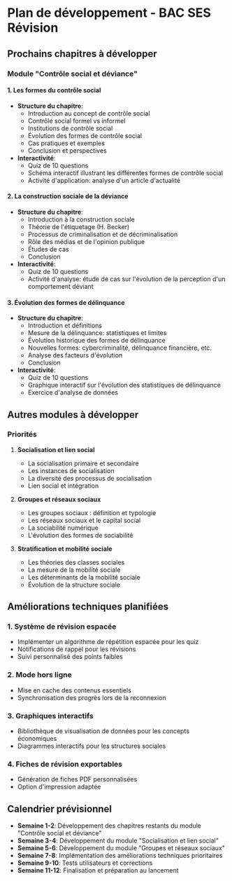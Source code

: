 # Plan de développement - BAC SES Révision

## Prochains chapitres à développer

### Module "Contrôle social et déviance"

#### 1. Les formes du contrôle social
- **Structure du chapitre**:
  - Introduction au concept de contrôle social
  - Contrôle social formel vs informel
  - Institutions de contrôle social
  - Évolution des formes de contrôle social
  - Cas pratiques et exemples
  - Conclusion et perspectives
- **Interactivité**:
  - Quiz de 10 questions
  - Schéma interactif illustrant les différentes formes de contrôle social
  - Activité d'application: analyse d'un article d'actualité

#### 2. La construction sociale de la déviance
- **Structure du chapitre**:
  - Introduction à la construction sociale
  - Théorie de l'étiquetage (H. Becker)
  - Processus de criminalisation et de décriminalisation
  - Rôle des médias et de l'opinion publique
  - Études de cas
  - Conclusion
- **Interactivité**:
  - Quiz de 10 questions
  - Activité d'analyse: étude de cas sur l'évolution de la perception d'un comportement déviant

#### 3. Évolution des formes de délinquance
- **Structure du chapitre**:
  - Introduction et définitions
  - Mesure de la délinquance: statistiques et limites
  - Évolution historique des formes de délinquance
  - Nouvelles formes: cybercriminalité, délinquance financière, etc.
  - Analyse des facteurs d'évolution
  - Conclusion
- **Interactivité**:
  - Quiz de 10 questions
  - Graphique interactif sur l'évolution des statistiques de délinquance
  - Exercice d'analyse de données

## Autres modules à développer

### Priorités
1. **Socialisation et lien social**
   - La socialisation primaire et secondaire
   - Les instances de socialisation
   - La diversité des processus de socialisation
   - Lien social et intégration

2. **Groupes et réseaux sociaux**
   - Les groupes sociaux : définition et typologie
   - Les réseaux sociaux et le capital social
   - La sociabilité numérique
   - L'évolution des formes de sociabilité

3. **Stratification et mobilité sociale**
   - Les théories des classes sociales
   - La mesure de la mobilité sociale
   - Les déterminants de la mobilité sociale
   - Évolution de la structure sociale

## Améliorations techniques planifiées

### 1. Système de révision espacée
- Implémenter un algorithme de répétition espacée pour les quiz
- Notifications de rappel pour les révisions
- Suivi personnalisé des points faibles

### 2. Mode hors ligne
- Mise en cache des contenus essentiels
- Synchronisation des progrès lors de la reconnexion

### 3. Graphiques interactifs
- Bibliothèque de visualisation de données pour les concepts économiques
- Diagrammes interactifs pour les structures sociales

### 4. Fiches de révision exportables
- Génération de fiches PDF personnalisées
- Option d'impression adaptée

## Calendrier prévisionnel

- **Semaine 1-2**: Développement des chapitres restants du module "Contrôle social et déviance"
- **Semaine 3-4**: Développement du module "Socialisation et lien social"
- **Semaine 5-6**: Développement du module "Groupes et réseaux sociaux"
- **Semaine 7-8**: Implémentation des améliorations techniques prioritaires
- **Semaine 9-10**: Tests utilisateurs et corrections
- **Semaine 11-12**: Finalisation et préparation au lancement 